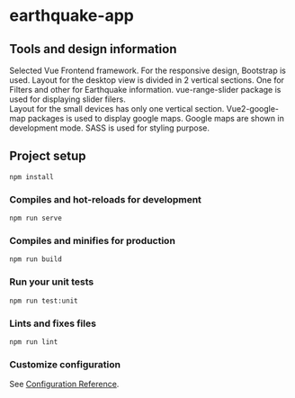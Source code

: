 # earthquake-app

## Tools and design information
Selected Vue Frontend framework.
For the responsive design, Bootstrap is used.
Layout for the desktop view is divided in 2 vertical sections.
   One for Filters and other for Earthquake information.
vue-range-slider package is used for displaying slider filers.   
Layout for the small devices has only one vertical section.
Vue2-google-map packages is used to display google maps.
Google maps are shown in development mode.
SASS is used for styling purpose.


## Project setup
```
npm install
```

### Compiles and hot-reloads for development
```
npm run serve
```

### Compiles and minifies for production
```
npm run build
```

### Run your unit tests
```
npm run test:unit
```

### Lints and fixes files
```
npm run lint
```

### Customize configuration
See [Configuration Reference](https://cli.vuejs.org/config/).

